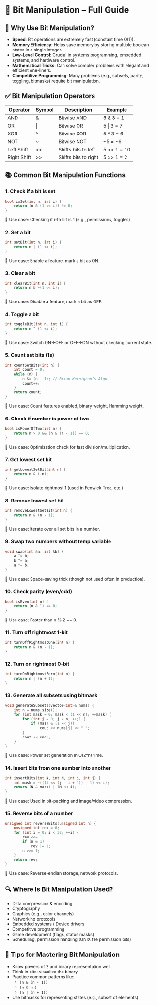 
# 🔧 Bit Manipulation – Full Guide

## 🔧 Why Use Bit Manipulation?

- **Speed**: Bit operations are extremely fast (constant time O(1)).
- **Memory Efficiency**: Helps save memory by storing multiple boolean states in a single integer.
- **Low-Level Control**: Crucial in systems programming, embedded systems, and hardware control.
- **Mathematical Tricks**: Can solve complex problems with elegant and efficient one-liners.
- **Competitive Programming**: Many problems (e.g., subsets, parity, toggling, bitmasks) require bit manipulation.

## ✅ Bit Manipulation Operators

| Operator | Symbol | Description        | Example       |
|----------|--------|--------------------|---------------|
| AND      | &      | Bitwise AND        | 5 & 3 = 1     |
| OR       | \|    | Bitwise OR         | 5 \| 3 = 7   |
| XOR      | ^      | Bitwise XOR        | 5 ^ 3 = 6     |
| NOT      | ~      | Bitwise NOT        | ~5 = -6       |
| Left Shift | <<   | Shifts bits to left| 5 << 1 = 10   |
| Right Shift| >>   | Shifts bits to right| 5 >> 1 = 2   |

## 📚 Common Bit Manipulation Functions

### 1. Check if a bit is set
```cpp
bool isSet(int n, int i) {
    return (n & (1 << i)) != 0;
}
```
🔹 Use case: Checking if i-th bit is 1 (e.g., permissions, toggles)

### 2. Set a bit
```cpp
int setBit(int n, int i) {
    return n | (1 << i);
}
```
🔹 Use case: Enable a feature, mark a bit as ON.

### 3. Clear a bit
```cpp
int clearBit(int n, int i) {
    return n & ~(1 << i);
}
```
🔹 Use case: Disable a feature, mark a bit as OFF.

### 4. Toggle a bit
```cpp
int toggleBit(int n, int i) {
    return n ^ (1 << i);
}
```
🔹 Use case: Switch ON→OFF or OFF→ON without checking current state.

### 5. Count set bits (1s)
```cpp
int countSetBits(int n) {
    int count = 0;
    while (n) {
        n &= (n - 1); // Brian Kernighan’s Algo
        count++;
    }
    return count;
}
```
🔹 Use case: Count features enabled, binary weight, Hamming weight.

### 6. Check if number is power of two
```cpp
bool isPowerOfTwo(int n) {
    return n > 0 && (n & (n - 1)) == 0;
}
```
🔹 Use case: Optimization check for fast division/multiplication.

### 7. Get lowest set bit
```cpp
int getLowestSetBit(int n) {
    return n & (-n);
}
```
🔹 Use case: Isolate rightmost 1 (used in Fenwick Tree, etc.)

### 8. Remove lowest set bit
```cpp
int removeLowestSetBit(int n) {
    return n & (n - 1);
}
```
🔹 Use case: Iterate over all set bits in a number.

### 9. Swap two numbers without temp variable
```cpp
void swap(int &a, int &b) {
    a ^= b;
    b ^= a;
    a ^= b;
}
```
🔹 Use case: Space-saving trick (though not used often in production).

### 10. Check parity (even/odd)
```cpp
bool isEven(int n) {
    return (n & 1) == 0;
}
```
🔹 Use case: Faster than n % 2 == 0.

### 11. Turn off rightmost 1-bit
```cpp
int turnOffRightmostOne(int n) {
    return n & (n - 1);
}
```

### 12. Turn on rightmost 0-bit
```cpp
int turnOnRightmostZero(int n) {
    return n | (n + 1);
}
```

### 13. Generate all subsets using bitmask
```cpp
void generateSubsets(vector<int>& nums) {
    int n = nums.size();
    for (int mask = 0; mask < (1 << n); ++mask) {
        for (int j = 0; j < n; ++j) {
            if (mask & (1 << j))
                cout << nums[j] << " ";
        }
        cout << endl;
    }
}
```
🔹 Use case: Power set generation in O(2^n) time.

### 14. Insert bits from one number into another
```cpp
int insertBits(int N, int M, int i, int j) {
    int mask = ~(((1 << (j - i + 1)) - 1) << i);
    return (N & mask) | (M << i);
}
```
🔹 Use case: Used in bit-packing and image/video compression.

### 15. Reverse bits of a number
```cpp
unsigned int reverseBits(unsigned int n) {
    unsigned int rev = 0;
    for (int i = 0; i < 32; ++i) {
        rev <<= 1;
        if (n & 1)
            rev |= 1;
        n >>= 1;
    }
    return rev;
}
```
🔹 Use case: Reverse-endian storage, network protocols.

## 🔍 Where Is Bit Manipulation Used?
- Data compression & encoding  
- Cryptography  
- Graphics (e.g., color channels)  
- Networking protocols  
- Embedded systems / Device drivers  
- Competitive programming  
- Game development (flags, status masks)  
- Scheduling, permission handling (UNIX file permission bits)  

## 🧠 Tips for Mastering Bit Manipulation

- Know powers of 2 and binary representation well.  
- Think in bits: visualize the binary.  
- Practice common patterns like:  
  - `(n & (n - 1))`  
  - `(n & -n)`  
  - `(n | (n + 1))`  
- Use bitmasks for representing states (e.g., subset of elements).
